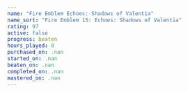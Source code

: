 ```yaml
---
name: "Fire Emblem Echoes: Shadows of Valentia"
name_sort: "Fire Emblem 15: Echoes: Shadows of Valentia"
rating: 97
active: false
progress: beaten
hours_played: 0
purchased_on: .nan
started_on: .nan
beaten_on: .nan
completed_on: .nan
mastered_on: .nan
---
```

